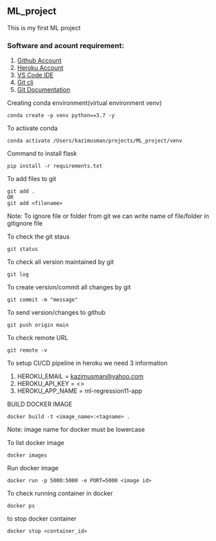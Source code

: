 ## ML_project
This is my first ML project

### Software and acount requirement: 
1. [Github Account](https://github.com/)
2. [Heroku Account](https://id.heroku.com/login)
3. [VS Code IDE](https://code.visualstudio.com/download)
4. [Git cli](https://git-scm.com/downloads)
5. [Git Documentation](https://git-scm.com/docs/gittutorial)


Creating conda environment(virtual environment venv)

```
conda create -p venv python==3.7 -y 
```

To activate conda
```
conda activate /Users/kazimusman/projects/ML_project/venv
```


Command to install flask
```
pip install -r requirements.txt
```


To add files to git
```
git add .
OR 
git add <filename>
```

Note: To ignore file or folder from git we can write name of file/folder in gitignore file

To check the git staus
```
git status
```
To check all version maintained by git
```
git log
```
To create version/commit all changes by git
```
git commit -m "message"
```
To send version/changes to github
```
git push origin main
```

To check remote URL
```
git remote -v
```
To setup CI/CD pipeline in heroku we need 3 information

1. HEROKU_EMAIL = kazimusman@yahoo.com
2. HEROKU_API_KEY = <>
3. HEROKU_APP_NAME = ml-regression11-app


BUILD DOCKER IMAGE
```
docker build -t <image_name>:<tagname> .
```

Note: image name for docker must be lowercase

To list docker image
```
docker images
```
Run docker image 
```
docker run -p 5000:5000 -e PORT=5000 <image id>
```
To check running container in docker
```
docker ps
```
to stop docker container
```
docker stop <container_id>
```